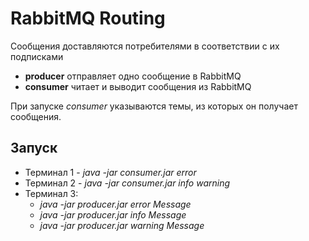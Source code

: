 # RabbitMQ Routing

Сообщения доставляются потребителями в соответствии с их подписками

* **producer** отправляет одно сообщение в RabbitMQ
* **consumer** читает и выводит сообщения из RabbitMQ

При запуске *consumer* указываются темы, из которых он получает сообщения.

## Запуск

* Терминал 1 - *java -jar consumer.jar <host> error*
* Терминал 2 - *java -jar consumer.jar <host> info warning*
* Терминал 3:
  * *java -jar producer.jar <host> error Message*
  * *java -jar producer.jar <host> info Message*
  * *java -jar producer.jar <host> warning Message*
